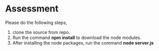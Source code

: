 # Assessment
Please do the following steps,
1) clone the source from repo.
2) Run the command **npm install** to download the node modules.
3) After installing the node packages, run the command **node server.js**
